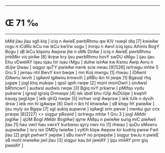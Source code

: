 ___
# Œ 71 ‰
---
bMd jIau jIau sglI kIq ] iciq n AwieE pwrbRhmu qw KiV rswqil dIq
]7] kwieAw rogu n iCdRü ikCu nw ikCu kwVw sogu ] imrqu n AwvI iciq iqsu
Aihinis BogY Bogu ] sB ikCu kIqonu Awpxw jIie n sMk DirAw ] iciq n
AwieE pwrbRhmu jmkMkr vis pirAw ]8] ikrpw kry ijsu pwrbRhmu hovY
swDU sMgu ] ijau ijau Ehu vDweIAY iqau iqau hir isau rMgu ] duhw isirAw
kw Ksmu Awip Avru n dUjw Qwau ] siqgur quTY pwieAw nwnk scw nwau
]9]1]26] isrIrwgu mhlw 5 Gru 5 ] jwnau nhI BwvY kvn bwqw ] mn
Koij mwrgu ]1] rhwau ] iDAwnI iDAwnu lwvih ] igAwnI igAwnu kmwvih
] pRBu ikn hI jwqw ]1] BgauqI rhq jugqw ] jogI khq mukqw ] qpsI
qpih rwqw ]2] monI moinDwrI ] sinAwsI bRhmcwrI ] audwsI audwis rwqw
]3] Bgiq nvY prkwrw ] pMifqu vydu pukwrw ] igrsqI igrsiq Drmwqw
]4] iek sbdI bhu rUip AvDUqw ] kwpVI kauqy jwgUqw ] ieik qIriQ
nwqw ]5] inrhwr vrqI Awprsw ] ieik lUik n dyvih drsw ] ieik mn
hI igAwqw ]6] Gwit n ikn hI khwieAw ] sB khqy hY pwieAw ] ijsu
myly so Bgqw ]7] sgl aukiq aupwvw ] iqAwgI srin pwvw ] nwnku gur
crix prwqw ]8]2]27]
<> siqgur pRswid ]
isrIrwgu mhlw 1 Gru 3 ] jogI AMdir jogIAw ] qUM BogI AMdir BogIAw]
qyrw AMqu n pwieAw surig miC pieAwil jIau ]1] hau vwrI hau vwrxY
kurbwxu qyry nwv no ]1] rhwau ] quDu sMswru aupwieAw ] isry isir DMDy
lwieAw ] vyKih kIqw Awpxw kir kudriq pwsw Fwil jIau ]2] prgit
pwhwrY jwpdw ] sBu nwvY no prqwpdw ] siqgur bwJu n pwieE sB mohI
mwieAw jwil jIau ]3] siqgur kau bil jweIAY ] ijqu imilAY prm giq
pweIAY ]
####
